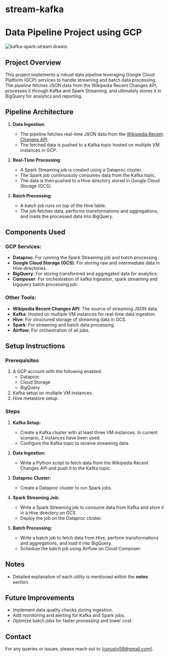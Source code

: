# stream-kafka
# Data Pipeline Project using GCP

![kafka-spark-stream drawio](https://github.com/user-attachments/assets/d2511e34-2881-43c8-aa45-43da1f0d0c79)

## Project Overview
This project implements a robust data pipeline leveraging Google Cloud Platform (GCP) services to handle streaming and batch data processing. The pipeline fetches JSON data from the Wikipedia Recent Changes API, processes it through Kafka and Spark Streaming, and ultimately stores it in BigQuery for analytics and reporting.

## Pipeline Architecture
1. **Data Ingestion**:
   - The pipeline fetches real-time JSON data from the [Wikipedia Recent Changes API](https://stream.wikimedia.org/v2/stream/recentchange).
   - The fetched data is pushed to a Kafka topic hosted on multiple VM instances in GCP.

2. **Real-Time Processing**:
   - A Spark Streaming job is created using a Dataproc cluster.
   - The Spark job continuously consumes data from the Kafka topic.
   - The data is then pushed to a Hive directory stored in Google Cloud Storage (GCS).

3. **Batch Processing**:
   - A batch job runs on top of the Hive table.
   - The job fetches data, performs transformations and aggregations, and loads the processed data into BigQuery.

## Components Used
### GCP Services:
- **Dataproc**: For running the Spark Streaming job and batch processing.
- **Google Cloud Storage (GCS)**: For storing raw and intermediate data in Hive directories.
- **BigQuery**: For storing transformed and aggregated data for analytics.
- **Composer**: For orchestration of kafka ingestion, spark streaming and bigquery batch processing job.

### Other Tools:
- **Wikipedia Recent Changes API**: The source of streaming JSON data.
- **Kafka**: Hosted on multiple VM instances for real-time data ingestion.
- **Hive**: For structured storage of streaming data in GCS.
- **Spark**: For streaming and batch data processing.
- **Airflow**: For orchestration of all jobs.

## Setup Instructions
### Prerequisites
1. A GCP account with the following enabled:
   - Dataproc
   - Cloud Storage
   - BigQuery
2. Kafka setup on multiple VM instances.
3. Hive metastore setup.

### Steps
1. **Kafka Setup:**
   - Create a Kafka cluster with at least three VM instances. In current scenario, 2 instances have been used.
   - Configure the Kafka topic to receive streaming data.

2. **Data Ingestion:**
   - Write a Python script to fetch data from the Wikipedia Recent Changes API and push it to the Kafka topic.

3. **Dataproc Cluster:**
   - Create a Dataproc cluster to run Spark jobs.

4. **Spark Streaming Job:**
   - Write a Spark Streaming job to consume data from Kafka and store it in a Hive directory on GCS.
   - Deploy the job on the Dataproc cluster.

5. **Batch Processing:**
   - Write a batch job to fetch data from Hive, perform transformations and aggregations, and load it into BigQuery.
   - Schedule the batch job using Airflow on Cloud Composer.

## Notes
 - Detailed explanation of each utility is mentioned within the **notes** section.
   
## Future Improvements
- Implement data quality checks during ingestion.
- Add monitoring and alerting for Kafka and Spark jobs.
- Optimize batch jobs for faster processing and lower cost.

## Contact
For any queries or issues, please reach out to [cprusty58@gmail.com].


